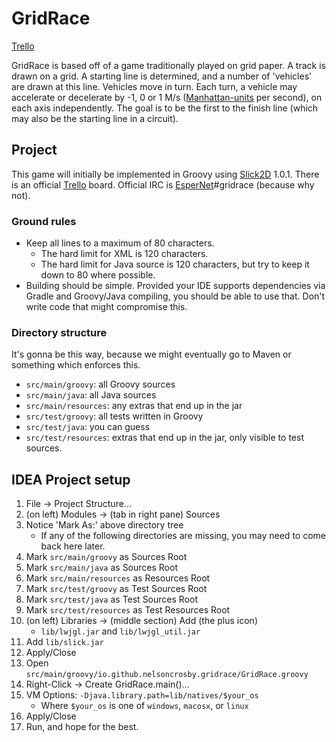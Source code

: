# GridRace #
[Trello]

GridRace is based off of a game traditionally played on grid paper. A track is
 drawn on a grid. A starting line is determined, and a number of 'vehicles' are
 drawn at this line. Vehicles move in turn. Each turn, a vehicle may accelerate
 or decelerate by -1, 0 or 1 M/s ([Manhattan-units] per second), on each axis
 independently. The goal is to be the first to the finish line (which may also
 be the starting line in a circuit).

[Trello]: https://trello.com/b/hrNlfIF5/gridrace
[Manhattan-units]: http://en.wikipedia.org/wiki/Taxicab_geometry


## Project ##

This game will initially be implemented in Groovy using [Slick2D] 1.0.1. There
 is an official [Trello] board. Official IRC is [EsperNet]#gridrace (because
 why not).

[Slick2D]: http://slick.ninjacave.com/
[EsperNet]: http://webchat.esper.net/


### Ground rules ###

- Keep all lines to a maximum of 80 characters.
  - The hard limit for XML is 120 characters.
  - The hard limit for Java source is 120 characters, but try to keep it down
     to 80 where possible.
- Building should be simple. Provided your IDE supports dependencies via
   Gradle and Groovy/Java compiling, you should be able to use that. Don't
   write code that might compromise this.


### Directory structure ###

It's gonna be this way, because we might eventually go to Maven or something
 which enforces this.

- `src/main/groovy`: all Groovy sources
- `src/main/java`: all Java sources
- `src/main/resources`: any extras that end up in the jar
- `src/test/groovy`: all tests written in Groovy
- `src/test/java`: you can guess
- `src/test/resources`: extras that end up in the jar, only visible to test 
   sources.


## IDEA Project setup ###

1. File -> Project Structure...
2. (on left) Modules -> (tab in right pane) Sources
3. Notice 'Mark As:' above directory tree
    - If any of the following directories are missing, you may need to come
       back here later.
4. Mark `src/main/groovy` as Sources Root
5. Mark `src/main/java` as Sources Root
6. Mark `src/main/resources` as Resources Root
7. Mark `src/test/groovy` as Test Sources Root
8. Mark `src/test/java` as Test Sources Root
9. Mark `src/test/resources` as Test Resources Root
10. (on left) Libraries -> (middle section) Add (the plus icon)
     - `lib/lwjgl.jar` and `lib/lwjgl_util.jar`
11. Add `lib/slick.jar`
12. Apply/Close
13. Open `src/main/groovy/io.github.nelsoncrosby.gridrace/GridRace.groovy`
14. Right-Click -> Create GridRace.main()...
15. VM Options: `-Djava.library.path=lib/natives/$your_os`
     - Where `$your_os` is one of `windows`, `macosx`, or `linux`
16. Apply/Close
17. Run, and hope for the best.

